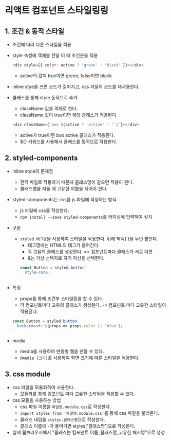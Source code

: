 # 리액트 컴포넌트 스타일링링

## 1. 조건 & 동적 스타일
- 조건에 따라 다른 스타일을 적용
- style 속성에 객체를 전달 이 때 조건문을 적용
  ```javascript
  <div style={{ color: active ? 'green' : 'black' }}></div>
  ```
  - active의 값이 true이면 green, false이면 black
- inline stye을 쓰면 코드가 길어지고, css 파일의 코드를 재사용한다. 

- 클래스를 통해 style 동적으로 추가
  - className 값을 객체로 한다.
  - className 값이 true이면 해당 클래스가 적용된다.
  ```javascript
  <div className={`box ${active ? 'active' : ''}`}></div>
  ```
  - active가 true이면 box active 클래스가 적용된다.
  - ${} 키워드를 사용해서 클래스를 동적으로 작용한다.

## 2. styled-components
- inline style의 문제점
  - 전역 파일로 작동하기 때문에 클래스명이 같으면 적용이 된다.
  - 클래스명을 지을 때 고유한 이름을 지어야 한다.

- styled-components는 css를 js 파일에 작성하는 방식
  - js 파일에 css를 작성한다.
  - `npm install --save styled-components`를 터미널에 입력하여 설치

- 구문
  - `styled.태그명`을 사용하여 스타일을 적용한다. 뒤에 백틱(`)을 두번 붙인다.
    - 태그명에는 HTML의 태그가 들어간다.
    - 각 고유의 클래스를 생성한다. => 컴포넌트마다 클래스가 서로 다름
    - &는 가상 선택자로 자기 자신을 선택한다.
    ```javascript
    const Button = styled.button`
      style-code..
    `
- 특징
  - props를 통해 조건부 스타일링을 할 수 있다.
  - 각 컴포넌트마다 고유의 클래스가 생성된다. -> 컴포넌트 마다 고유한 스타일이 적용된다.
  ```javascript
  const Button = styled.button`
    background: ${props => props.color || 'blue'};
  `
  ```
- media
  - media를 사용하여 반응형 웹을 만들 수 있다.
  - `@media (크기)`를 사용하여 화면 크기에 따른 스타일을 적용한다.
## 3. css module
- css 파일을 모듈화하여 사용한다.
  - 모듈화를 통해 컴포넌트 마다 고유한 스타일을 적용할 수 있다.
- css 모듈을 사용하는 방법
  - css 파일 이름을 `파일명.module.css`로 작성한다.
  - `import styles from '파일명.module.css'`를 통해 css 파일을 불러온다.
  - 클래스 네임을 `styles.클래스명`으로 작성한다.
  - 클래스 이름에 -가 들어가면 styles['클래스명']으로 작성한다.
- 실제 웹브라우저에서 "클래스는 킴포넌트 이름_클래스명_고유한 해시명"으로 생성